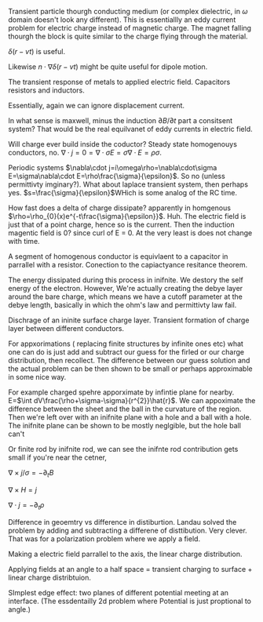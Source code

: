 Transient particle thourgh conducting medium (or complex dielectric, in
$\omega$ domain doesn't look any different). This is essentiallly an
eddy current problem for electric charge instead of magnetic charge. The
magnet falling thourgh the block is quite similar to the charge flying
through the material.

$\delta(r-vt)$ is useful.

Likewise $n\cdot\nabla\delta(r-vt)$ might be quite useful for dipole
motion.

The transient response of metals to applied electric field. Capacitors
resistors and inductors.

Essentially, again we can ignore displacement current.

In what sense is maxwell, minus the induction $\partial B/\partial t$
part a consitsent system? That would be the real equilvanet of eddy
currents in electric field.

Will charge ever build inside the coductor? Steady state homogenouys
conductors, no.
$\nabla\cdot j=0=\nabla\cdot\sigma E=\sigma\nabla\cdot E=\rho\sigma$.

Periodic systems
$\nabla\cdot j=i\omega\rho=\nabla\cdot\sigma E=\sigma\nabla\cdot E=\rho\frac{\sigma}{\epsilon}$.
So no (unless permittivty imginary?). What about laplace transient
system, then perhaps yes. $s=\frac{\sigma}{\epsilon}$WHich is some
analog of the RC time.

How fast does a delta of charge dissipate? apparently in homgenous
$\rho=\rho_{0}(x)e^{-t\frac{\sigma}{\epsilon}}$. Huh. The electric field
is just that of a point charge, hence so is the current. Then the
induction magentic field is 0? since curl of E = 0. At the very least is
does not change with time.

A segment of homogenous conductor is equivlaent to a capacitor in
parrallel with a resistor. Conection to the capiactyance resitance
theorem.

The energy dissipated during this process in inifnite. We destory the
self energy of the electron. However, We're actually creating the debye
layer around the bare charge, which means we have a cutoff parameter at
the debye length, basically in which the ohm's law and permittivty law
fail.

Dischrage of an ininite surface charge layer. Transient formation of
charge layer between different conductors.

For appxorimations ( replacing finite structures by infinite ones etc)
what one can do is just add and subtract our guess for the firled or our
charge distribution, then recollect. The difference between our guess
solution and the actual problem can be then shown to be small or perhaps
approximable in some nice way.

For example charged spehre apporximate by infintie plane for nearby.
E=$\int dV\frac{\rho+\sigma-\sigma}{r^{2}}\hat{r}$. We can appoximate
the difference between the sheet and the ball in the curvature of the
region. Then we're left over with an inifnite plane with a hole and a
ball with a hole. The inifnite plane can be shown to be mostly
neglgible, but the hole ball can't

Or finite rod by inifnite rod, we can see the inifnte rod contribution
gets small if you're near the cetner,

$\nabla\times j/\sigma=-\partial_{t}B$

$\nabla\times H=j$

$\nabla\cdot j=-\partial_{t}\rho$

Difference in geoemtry vs difference in distiburtion. Landau solved the
problem by adding and subtracting a differene of disttibution. Very
clever. That was for a polarization problem where we apply a field.

Making a electric field parrallel to the axis, the linear charge
distribution.

Applying fields at an angle to a half space = transient charging to
surface + linear charge distribtuion.

SImplest edge effect: two planes of different potential meeting at an
interface. (The essdentailly 2d problem where Potential is just
proptional to angle.)
